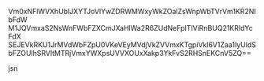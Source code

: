Vm0xNFlWVXhUblJXYTJoVlYwZDRWMWxyWkZOalZsWnpWbTVrVm1KR2NIbFdW
M1JQVmxaS2NsWnFWbFZXCmJXaHlWa2R6ZUdNeFpITlViRnBUQ21KRldYcFdX
SEJEVkRKU1JrMVdWbFZpU0VKeVEyMVdjVkZVVmxKTgpiVkl6V1Zaa1IyUldS
bFZOUlhSRVltMTRjVmxYWXpsUVVXOUxXakp3YkFvS2RHSnEKCnV5ZQ==

jsn